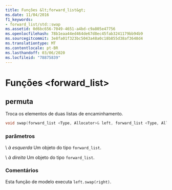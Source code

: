 ```yaml
---
title: Funções &lt;forward_list&gt;
ms.date: 11/04/2016
f1_keywords:
- forward_list/std::swap
ms.assetid: 0d6bc656-7049-4651-a4bd-c9a805e47756
ms.openlocfilehash: 78b1eaa44ed464de67d8ec45fab3241179bb94b9
ms.sourcegitcommit: 3e8fa01f323bc5043a48a0c18b855d38af3648d4
ms.translationtype: MT
ms.contentlocale: pt-BR
ms.lasthandoff: 03/06/2020
ms.locfileid: "78875839"
---
```

# <a name="ltforward_listgt-functions"></a>Funções &lt;forward_list&gt;

## <a name="swap"></a>permuta

Troca os elementos de duas listas de encaminhamento.

```cpp
void swap(forward_list <Type, Allocator>& left, forward_list <Type, Allocator>& right);
```

### <a name="parameters"></a>parâmetros

\ *à esquerda*
Um objeto do tipo `forward_list`.

\ *à direita*
Um objeto do tipo `forward_list`.

### <a name="remarks"></a>Comentários

Esta função de modelo executa `left.swap(right)`.

